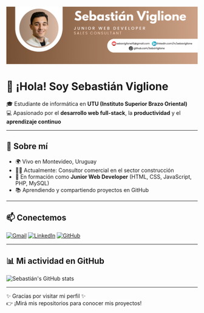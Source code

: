 ![Banner](./Blue%20Gradient%20Modern%20LinkedIn%20Banner%20(5).png)

# 👋 ¡Hola! Soy Sebastián Viglione

🎓 Estudiante de informática en **UTU (Instituto Superior Brazo Oriental)**  
💻 Apasionado por el **desarrollo web full-stack**, la **productividad** y el **aprendizaje continuo**  

---

## 🚀 Sobre mí

- 🌍 Vivo en Montevideo, Uruguay  
- 🧑‍💻 Actualmente: Consultor comercial en el sector construcción  
- 🌱 En formación como **Junior Web Developer** (HTML, CSS, JavaScript, PHP, MySQL)  
- 📚 Aprendiendo y compartiendo proyectos en GitHub  

---

## 📫 Conectemos

[![Gmail](https://img.shields.io/badge/-Gmail-D14836?style=flat-square&logo=gmail&logoColor=white&link=mailto:sebaviglione10@gmail.com)](mailto:sebaviglione10@gmail.com)
[![LinkedIn](https://img.shields.io/badge/-LinkedIn-0077B5?style=flat-square&logo=linkedin&logoColor=white&link=https://linkedin.com/in/sebaviglione)](https://linkedin.com/in/sebaviglione)
[![GitHub](https://img.shields.io/badge/-GitHub-181717?style=flat-square&logo=github&logoColor=white&link=https://github.com/SebaViglione)](https://github.com/SebaViglione)

---

## 📊 Mi actividad en GitHub

![Sebastián's GitHub stats](https://github-readme-stats.vercel.app/api?username=SebaViglione&show_icons=true&theme=radical)

---

✨ Gracias por visitar mi perfil ✨  
👉 ¡Mirá mis repositorios para conocer mis proyectos!
